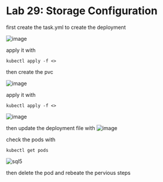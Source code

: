 #  Lab 29: Storage Configuration

first create the task.yml to create the deployment 

![image](https://github.com/user-attachments/assets/4d4fa2aa-a6a7-4743-adc0-9c35783be026)

apply it with 
```
kubectl apply -f <>
```
then create the pvc 

![image](https://github.com/user-attachments/assets/b67a2dd4-a75a-4d90-b5dd-5de141e45f8d)

apply it with 

```
kubectl apply -f <>
```

![image](https://github.com/user-attachments/assets/af780385-b7a7-46c0-8919-fd9eb4e86d64)

then update the deployment file with 
![image](https://github.com/user-attachments/assets/400e7b9d-d96a-47df-abfb-74a3ad2b424c)

check the pods with 

```
kubectl get pods 
```

![sql5](https://github.com/user-attachments/assets/feb8b27d-fb1e-48da-becc-0eeb7f9f901c)

then delete the pod and rebeate the pervious steps
